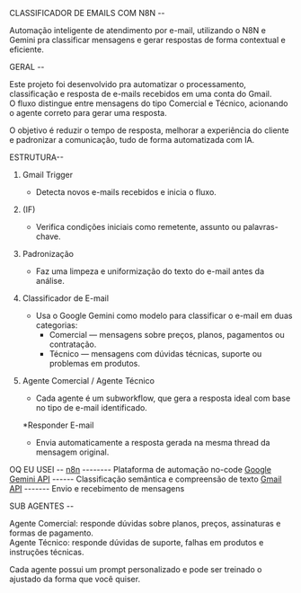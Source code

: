 CLASSIFICADOR DE EMAILS COM N8N --

Automação inteligente de atendimento por e-mail, utilizando o N8N e Gemini pra classificar mensagens e gerar respostas de forma contextual e eficiente.

GERAL --

Este projeto foi desenvolvido pra automatizar o processamento, classificação e resposta de e-mails recebidos em uma conta do Gmail.  
O fluxo distingue entre mensagens do tipo Comercial e Técnico, acionando o agente correto para gerar uma resposta.  

O objetivo é reduzir o tempo de resposta, melhorar a experiência do cliente e padronizar a comunicação, tudo de forma automatizada com IA.

ESTRUTURA--

1. Gmail Trigger 
   - Detecta novos e-mails recebidos e inicia o fluxo.  

2. (IF) 
   - Verifica condições iniciais como remetente, assunto ou palavras-chave.  

3. Padronização  
   - Faz uma limpeza e uniformização do texto do e-mail antes da análise.  

4. Classificador de E-mail 
   - Usa o Google Gemini como modelo para classificar o e-mail em duas categorias:  
     - Comercial — mensagens sobre preços, planos, pagamentos ou contratação.  
     - Técnico — mensagens com dúvidas técnicas, suporte ou problemas em produtos.  

5. Agente Comercial / Agente Técnico
   - Cada agente é um subworkflow, que gera a resposta ideal com base no tipo de e-mail identificado.  

   *Responder E-mail   
   - Envia automaticamente a resposta gerada na mesma thread da mensagem original.

OQ EU USEI --
 [n8n](https://n8n.io)  -------- Plataforma de automação no-code 
 [Google Gemini API](https://ai.google.dev/gemini-api) ------  Classificação semântica e compreensão de texto 
 [Gmail API](https://developers.google.com/gmail/api) ------- Envio e recebimento de mensagens 


SUB AGENTES --

Agente Comercial: responde dúvidas sobre planos, preços, assinaturas e formas de pagamento.  
Agente Técnico: responde dúvidas de suporte, falhas em produtos e instruções técnicas.  

Cada agente possui um prompt personalizado e pode ser treinado o ajustado da forma que você quiser.
